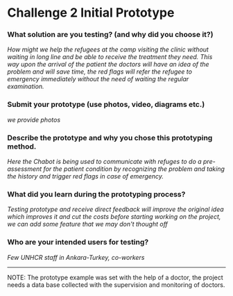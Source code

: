 # Challenge 2 Initial Prototype

### What solution are you testing? (and why did you choose it?)

*How might we help the refugees at the camp visiting the clinic without waiting in long
 line and be able to receive the treatment they need.
 This way upon the arrival of the patient the doctors will have an idea of the problem
 and will save time, the red flags will refer the refugee to emergency immediately without
 the need of waiting the regular examination.*

### Submit your prototype (use photos, video, diagrams etc.)

*we provide photos*

### Describe the prototype and why you chose this prototyping method. 

*Here the Chabot is being used to communicate with refuges to do a pre-assessment for the
 patient condition by recognizing the problem and taking the history and trigger red flags
 in case of emergency.*

### What did you learn during the prototyping process?

*Testing prototype and receive direct feedback will improve the original idea which improves 
 it and cut the costs before starting working on the project, we can add some feature that we may don't thought off*

### Who are your intended users for testing?

*Few UNHCR staff in Ankara-Turkey, co-workers*

-----------
NOTE: The prototype example was set with the help of a doctor, the project needs a data base
 collected with the supervision and monitoring of doctors. 